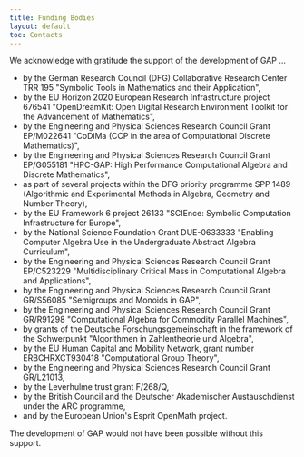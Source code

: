 ```yaml
---
title: Funding Bodies
layout: default
toc: Contacts
---
```


We acknowledge with gratitude the support of the development of
GAP ...
-   by the German Research Council (DFG) Collaborative Research Center TRR 195
    "Symbolic Tools in Mathematics and their Application",
-   by the EU Horizon 2020 European Research Infrastructure project
    676541 "OpenDreamKit: Open Digital Research Environment Toolkit
    for the Advancement of Mathematics",
-   by the Engineering and Physical Sciences Research Council Grant
    EP/M022641 "CoDiMa (CCP in the area of Computational Discrete
    Mathematics)",
-   by the Engineering and Physical Sciences Research Council Grant
    EP/G055181 "HPC-GAP: High Performance Computational Algebra
    and Discrete Mathematics",
-   as part of several projects within the DFG priority programme SPP 1489
    (Algorithmic and Experimental Methods in Algebra, Geometry and Number Theory),
-   by the EU Framework 6 project 26133 "SCIEnce: Symbolic Computation
    Infrastructure for Europe",
-   by the National Science Foundation Grant DUE-0633333
    "Enabling Computer Algebra Use in the Undergraduate Abstract Algebra Curriculum",
-   by the Engineering and Physical Sciences Research Council Grant
    EP/C523229 "Multidisciplinary Critical Mass in Computational
    Algebra and Applications",
-   by the Engineering and Physical Sciences Research Council Grant
    GR/S56085 "Semigroups and Monoids in GAP",
-   by the Engineering and Physical Sciences Research Council Grant
    GR/R91298 "Computational Algebra for Commodity Parallel Machines",
-   by grants of the Deutsche Forschungsgemeinschaft in the framework of the
    Schwerpunkt "Algorithmen in Zahlentheorie und Algebra",
-   by the EU Human Capital and Mobility Network, grant number
    ERBCHRXCT930418 "Computational Group Theory",
-   by the Engineering and Physical Sciences Research Council Grant
    GR/L21013,
-   by the Leverhulme trust grant F/268/Q,
-   by the British Council and the Deutscher Akademischer Austauschdienst
    under the ARC programme,
-   and by the European Union's Esprit OpenMath project.

The development of GAP would not have been possible
without this support.

